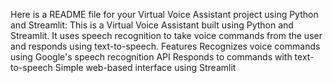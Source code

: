Here is a README file for your Virtual Voice Assistant project using Python and Streamlit:
This is a Virtual Voice Assistant built using Python and Streamlit. It uses speech recognition to take voice commands from the user and responds using text-to-speech.
Features
Recognizes voice commands using Google's speech recognition API
Responds to commands with text-to-speech
Simple web-based interface using Streamlit
